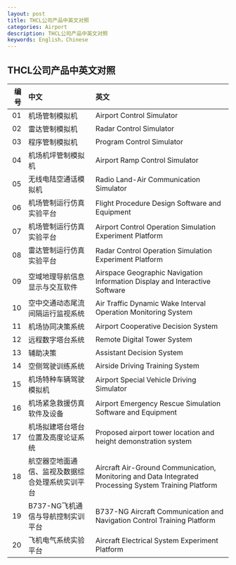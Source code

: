 ```yaml
---
layout: post
title: THCL公司产品中英文对照
categories: Airport
description: THCL公司产品中英文对照
keywords: English，Chinese
---
```


## THCL公司产品中英文对照


|  编号| 中文                                             |  英文                                             |
|-----:|:-------------------------------------------------| :-------------------------------------------------|
|  01  | 机场管制模拟机                                    | Airport Control Simulator                         |
|  02  | 雷达管制模拟机                                    | Radar Control Simulator                           |
|  03  | 程序管制模拟机                                    | Program Control Simulator                         |
|  04  | 机场机坪管制模拟机                                 | Airport Ramp Control Simulator                   |
|  05  | 无线电陆空通话模拟机                               | Radio Land-Air Communication Simulator
|  06  | 机场管制运行仿真实验平台                          | Flight Procedure Design Software and Equipment     |
|  07  | 机场管制运行仿真实验平台                      | Airport Control Operation Simulation Experiment Platform|
|  08  | 雷达管制运行仿真实验平台                      | Radar Control Operation Simulation Experiment Platform  |
|  09  | 空域地理导航信息显示与交互软件     | Airspace Geographic Navigation Information Display and Interactive Software |
|  10  | 空中交通动态尾流间隔运行监视系统   | Air Traffic Dynamic Wake Interval Operation Monitoring System  |
|  11  | 机场协同决策系统                  | Airport Cooperative Decision System     |
|  12  | 远程数字塔台系统                  | Remote Digital Tower System                                  |
|  13  | 辅助决策                                        | Assistant Decision System                                   |
|  14  | 空侧驾驶训练系统                  | Airside Driving Training System                                   |
|  15  | 机场特种车辆驾驶模拟机             | Airport Special Vehicle Driving Simulator                                   |
|  16  | 机场紧急救援仿真软件及设备         | Airport Emergency Rescue Simulation Software and Equipment           |
|  17  | 机场拟建塔台塔台位置及高度论证系统  | Proposed airport tower location and height demonstration system     |
|  18  | 航空器空地面通信、监视及数据综合处理系统实训平台  | Aircraft Air-Ground Communication, Monitoring and Data Integrated Processing System Training Platform  |
|  19  | B737-NG飞机通信与导航控制实训平台  | B737-NG Aircraft Communication and Navigation Control Training Platform |
|  20  | 飞机电气系统实验平台             | Aircraft Electrical System Experiment Platform  |
